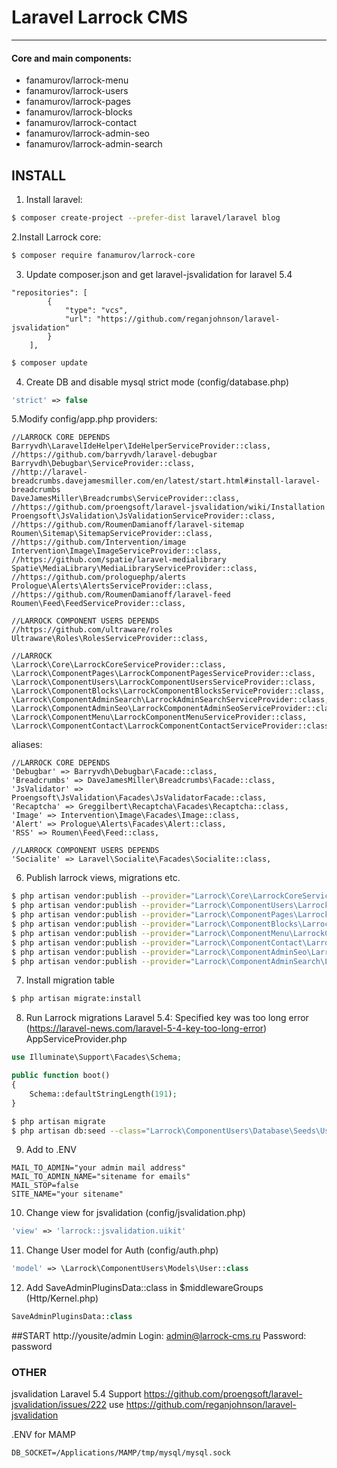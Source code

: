 # Laravel Larrock CMS

---

#### Core and main components:
  - fanamurov/larrock-menu
  - fanamurov/larrock-users
  - fanamurov/larrock-pages
  - fanamurov/larrock-blocks
  - fanamurov/larrock-contact
  - fanamurov/larrock-admin-seo
  - fanamurov/larrock-admin-search

## INSTALL

1. Install laravel:
```sh
$ composer create-project --prefer-dist laravel/laravel blog
```

2.Install Larrock core:
```sh
$ composer require fanamurov/larrock-core
```

3. Update composer.json and get laravel-jsvalidation for laravel 5.4
```
"repositories": [
        {
            "type": "vcs",
            "url": "https://github.com/reganjohnson/laravel-jsvalidation"
        }
    ],
```
```sh
$ composer update
```

4. Create DB and disable mysql strict mode (config/database.php)
```php
'strict' => false
```

5.Modify config/app.php
providers:
```
//LARROCK CORE DEPENDS
Barryvdh\LaravelIdeHelper\IdeHelperServiceProvider::class,
//https://github.com/barryvdh/laravel-debugbar
Barryvdh\Debugbar\ServiceProvider::class,
//http://laravel-breadcrumbs.davejamesmiller.com/en/latest/start.html#install-laravel-breadcrumbs
DaveJamesMiller\Breadcrumbs\ServiceProvider::class,
//https://github.com/proengsoft/laravel-jsvalidation/wiki/Installation
Proengsoft\JsValidation\JsValidationServiceProvider::class,
//https://github.com/RoumenDamianoff/laravel-sitemap
Roumen\Sitemap\SitemapServiceProvider::class,
//https://github.com/Intervention/image
Intervention\Image\ImageServiceProvider::class,
//https://github.com/spatie/laravel-medialibrary
Spatie\MediaLibrary\MediaLibraryServiceProvider::class,
//https://github.com/prologuephp/alerts
Prologue\Alerts\AlertsServiceProvider::class,
//https://github.com/RoumenDamianoff/laravel-feed
Roumen\Feed\FeedServiceProvider::class,

//LARROCK COMPONENT USERS DEPENDS
//https://github.com/ultraware/roles
Ultraware\Roles\RolesServiceProvider::class,

//LARROCK
\Larrock\Core\LarrockCoreServiceProvider::class,
\Larrock\ComponentPages\LarrockComponentPagesServiceProvider::class,
\Larrock\ComponentUsers\LarrockComponentUsersServiceProvider::class,
\Larrock\ComponentBlocks\LarrockComponentBlocksServiceProvider::class,
\Larrock\ComponentAdminSearch\LarrockAdminSearchServiceProvider::class,
\Larrock\ComponentAdminSeo\LarrockComponentAdminSeoServiceProvider::class,
\Larrock\ComponentMenu\LarrockComponentMenuServiceProvider::class,
\Larrock\ComponentContact\LarrockComponentContactServiceProvider::class
```

aliases:
```
//LARROCK CORE DEPENDS
'Debugbar' => Barryvdh\Debugbar\Facade::class,
'Breadcrumbs' => DaveJamesMiller\Breadcrumbs\Facade::class,
'JsValidator' => Proengsoft\JsValidation\Facades\JsValidatorFacade::class,
'Recaptcha' => Greggilbert\Recaptcha\Facades\Recaptcha::class,
'Image' => Intervention\Image\Facades\Image::class,
'Alert' => Prologue\Alerts\Facades\Alert::class,
'RSS' => Roumen\Feed\Feed::class,

//LARROCK COMPONENT USERS DEPENDS
'Socialite' => Laravel\Socialite\Facades\Socialite::class,
```

6. Publish larrock views, migrations etc.
```sh
$ php artisan vendor:publish --provider="Larrock\Core\LarrockCoreServiceProvider"
$ php artisan vendor:publish --provider="Larrock\ComponentUsers\LarrockComponentUsersServiceProvider"
$ php artisan vendor:publish --provider="Larrock\ComponentPages\LarrockComponentPagesServiceProvider"
$ php artisan vendor:publish --provider="Larrock\ComponentBlocks\LarrockComponentBlocksServiceProvider"
$ php artisan vendor:publish --provider="Larrock\ComponentMenu\LarrockComponentMenuServiceProvider"
$ php artisan vendor:publish --provider="Larrock\ComponentContact\LarrockComponentContactServiceProvider"
$ php artisan vendor:publish --provider="Larrock\ComponentAdminSeo\LarrockComponentAdminSeoServiceProvider"
$ php artisan vendor:publish --provider="Larrock\ComponentAdminSearch\LarrockComponentAdminSearchServiceProvider"
```
       
7. Install migration table
```sh
$ php artisan migrate:install
```
       
8. Run Larrock migrations
Laravel 5.4: Specified key was too long error (https://laravel-news.com/laravel-5-4-key-too-long-error)
AppServiceProvider.php
```php
use Illuminate\Support\Facades\Schema;

public function boot()
{
    Schema::defaultStringLength(191);
}
```

```sh
$ php artisan migrate
$ php artisan db:seed --class="Larrock\ComponentUsers\Database\Seeds\UsersTableSeeder"
```
       
9. Add to .ENV
```
MAIL_TO_ADMIN="your admin mail address"
MAIL_TO_ADMIN_NAME="sitename for emails"
MAIL_STOP=false
SITE_NAME="your sitename"
```
       
10. Change view for jsvalidation (config/jsvalidation.php)
```php
'view' => 'larrock::jsvalidation.uikit'
```

11. Change User model for Auth (config/auth.php)
```php
'model' => \Larrock\ComponentUsers\Models\User::class
```

12. Add SaveAdminPluginsData::class in $middlewareGroups (Http/Kernel.php)
```php
SaveAdminPluginsData::class
```


##START
http://yousite/admin
Login: admin@larrock-cms.ru
Password: password       
       

### OTHER
jsvalidation Laravel 5.4 Support
https://github.com/proengsoft/laravel-jsvalidation/issues/222
use https://github.com/reganjohnson/laravel-jsvalidation

.ENV for MAMP
```
DB_SOCKET=/Applications/MAMP/tmp/mysql/mysql.sock
```